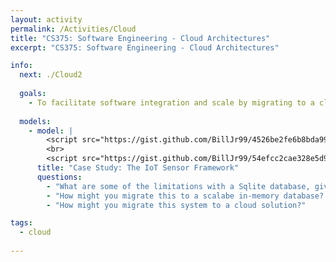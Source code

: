 ```yaml
---
layout: activity
permalink: /Activities/Cloud
title: "CS375: Software Engineering - Cloud Architectures"
excerpt: "CS375: Software Engineering - Cloud Architectures"

info:
  next: ./Cloud2
  
  goals:
    - To facilitate software integration and scale by migrating to a cloud-based architecture
    
  models:
    - model: |
        <script src="https://gist.github.com/BillJr99/4526be2fe6b8bda999447cac6e8c6d13.js"></script>
        <br>
        <script src="https://gist.github.com/BillJr99/54efcc2cae328e5d9a5671bdb53a74a1.js"></script>
      title: "Case Study: The IoT Sensor Framework"
      questions:
        - "What are some of the limitations with a Sqlite database, given that it is a primarily file-based system?"
        - "How might you migrate this to a scalabe in-memory database?  What code would need to be re-written?"
        - "How might you migrate this system to a cloud solution?"

tags:
  - cloud
  
---
```


